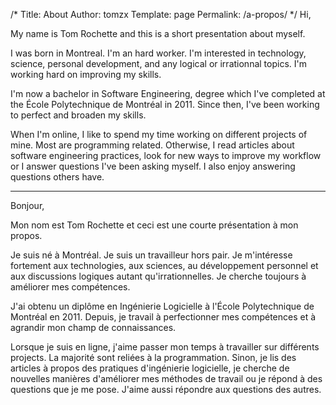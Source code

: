 /*
 Title: About
 Author: tomzx
 Template: page
 Permalink: /a-propos/
*/
Hi,

My name is Tom Rochette and this is a short presentation about myself.

I was born in Montreal. I'm an hard worker. I'm interested in technology, science, personal development, and any logical or irrationnal topics. I'm working hard on improving my skills.

I'm now a bachelor in Software Engineering, degree which I've completed at the École Polytechnique de Montréal in 2011. Since then, I've been working to perfect and broaden my skills.

When I'm online, I like to spend my time working on different projects of mine. Most are programming related. Otherwise, I read articles about software engineering practices, look for new ways to improve my workflow or I answer questions I've been asking myself. I also enjoy answering questions others have.

<hr>

Bonjour,

Mon nom est Tom Rochette et ceci est une courte présentation à mon propos.

Je suis né à Montréal. Je suis un travailleur hors pair. Je m'intéresse fortement aux technologies, aux sciences, au développement personnel et aux discussions logiques autant qu'irrationnelles. Je cherche toujours à améliorer mes compétences.

J'ai obtenu un diplôme en Ingénierie Logicielle à l'École Polytechnique de Montréal en 2011. Depuis, je travail à perfectionner mes compétences et à agrandir mon champ de connaissances.

Lorsque je suis en ligne, j'aime passer mon temps à travailler sur différents projects. La majorité sont reliées à la programmation. Sinon, je lis des articles à propos des pratiques d'ingénierie logicielle, je cherche de nouvelles manières d'améliorer mes méthodes de travail ou je répond à des questions que je me pose. J'aime aussi répondre aux questions des autres.
